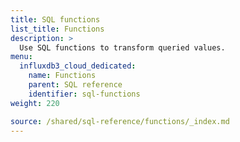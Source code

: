 ```yaml
---
title: SQL functions
list_title: Functions
description: >
  Use SQL functions to transform queried values.
menu:
  influxdb3_cloud_dedicated:
    name: Functions
    parent: SQL reference
    identifier: sql-functions
weight: 220

source: /shared/sql-reference/functions/_index.md
---
```


<!-- 
The content of this page is at /content/shared/sql-reference/functions/_index.md
-->
